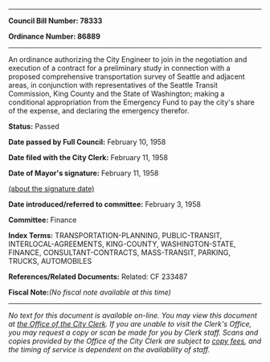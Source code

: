 

********

**Council Bill Number: 78333**
   
**Ordinance Number: 86889**
********

 An ordinance authorizing the City Engineer to join in the negotiation and execution of a contract for a preliminary study in connection with a proposed comprehensive transportation survey of Seattle and adjacent areas, in conjunction with representatives of the Seattle Transit Commission, King County and the State of Washington; making a conditional appropriation from the Emergency Fund to pay the city's share of the expense, and declaring the emergency therefor.

**Status:** Passed
   
**Date passed by Full Council:** February 10, 1958
   
**Date filed with the City Clerk:** February 11, 1958
   
**Date of Mayor's signature:** February 11, 1958
   
[(about the signature date)](/~public/approvaldate.htm)
   
   
   
**Date introduced/referred to committee:** February 3, 1958
   
**Committee:** Finance
   
   
**Index Terms:** TRANSPORTATION-PLANNING, PUBLIC-TRANSIT, INTERLOCAL-AGREEMENTS, KING-COUNTY, WASHINGTON-STATE, FINANCE, CONSULTANT-CONTRACTS, MASS-TRANSIT, PARKING, TRUCKS, AUTOMOBILES

**References/Related Documents:** Related: CF 233487

**Fiscal Note:**_(No fiscal note available at this time)_
********

_No text for this document is available on-line. You may view this document at [the Office of the City Clerk](http://www.seattle.gov/leg/clerk/contactUs.htm). If you are unable to visit the Clerk's Office, you may request a copy or scan be made for you by Clerk staff. Scans and copies provided by the Office of the City Clerk are subject to [copy fees](http://clerk.seattle.gov/~public/clerkfees.htm), and the timing of service is dependent on the availability of staff._

